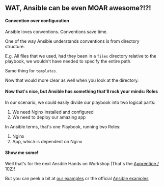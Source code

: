 ## WAT, Ansible can be even MOAR awesome?!?!

#### Convention over configuration

Ansible loves conventions. Conventions save time.

One of the way Ansible understands conventions is from directory structure.

E.g. All files that we used, had they been in a `files` directory relative to the playbook, we wouldn't have needed to specify the entire path.

Same thing for `templates`.

Now that would more clear as well when you look at the directory.

#### Now that's nice, but Ansible has something that'll rock your minds: Roles

In our scenario, we could easily divide our playbook into two logical parts: 

1. We need Nginx installed and configured
2. We need to deploy our amazing app

In Ansible terms, that's one Playbook, running two Roles:

1. Nginx
2. App, which is dependent on Nginx

#### Show me some!

Well that's for the next Ansible Hands on Workshop (That's the [Apprentice / 102](https://github.com/bigpandaio/ansible-workshop/tree/apprentice-workshop-docker))!

But you can peek a bit at [our examples](https://github.com/bigpandaio/ansible-workshop/tree/07-roles-dep/ansible) or the official [Ansible examples](https://github.com/ansible/ansible-examples)
